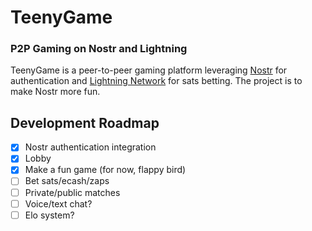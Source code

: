 # TeenyGame

### P2P Gaming on Nostr and Lightning

TeenyGame is a peer-to-peer gaming platform leveraging [Nostr](https://github.com/nostr-protocol) for authentication and [Lightning Network](https://lightning.network/) for sats betting. The project is to make Nostr more fun.

## Development Roadmap

- [x] Nostr authentication integration
- [x] Lobby
- [x] Make a fun game (for now, flappy bird)
- [ ] Bet sats/ecash/zaps
- [ ] Private/public matches
- [ ] Voice/text chat?
- [ ] Elo system?
